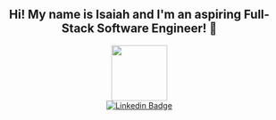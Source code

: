 <!DOCTYPE html>
<!--
**isaiahearley/isaiahearley** is a ✨ _special_ ✨ repository because its `README.md` (this file) appears on your GitHub profile.

Here are some ideas to get you started:

- 🔭 I’m currently working on ...
- 🌱 I’m currently learning ...
- 👯 I’m looking to collaborate on ...
- 🤔 I’m looking for help with ...
- 💬 Ask me about ...
- 📫 How to reach me: ...
- 😄 Pronouns: ...
- ⚡ Fun fact: ...
-->
<html>
  
  
<main>
    <div id="header" align="center">
      <h2>Hi! My name is Isaiah and I'm an aspiring Full-Stack Software Engineer! 👋</h2> 
      <img src="https://i.giphy.com/media/Ll22OhMLAlVDb8UQWe/giphy.webp" width="100"> 
        <div id="badges"> 
         <a href="https://www.linkedin.com/in/bsian433/">
          <img src="https://img.shields.io/badge/LinkedIn-blue" alt="Linkedin Badge">
          </a>      
        </div>
    </div>
      
  
    
  </main>
  
</html>
  

  
  
  
  


